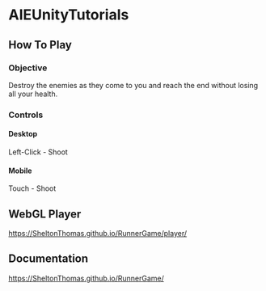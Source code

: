 # AIEUnityTutorials

## How To Play

### Objective

Destroy the enemies as they come to you and reach the end without losing all your health.

### Controls

#### Desktop

Left-Click  - Shoot

#### Mobile

Touch       - Shoot

## WebGL Player

https://SheltonThomas.github.io/RunnerGame/player/

## Documentation

https://SheltonThomas.github.io/RunnerGame/
